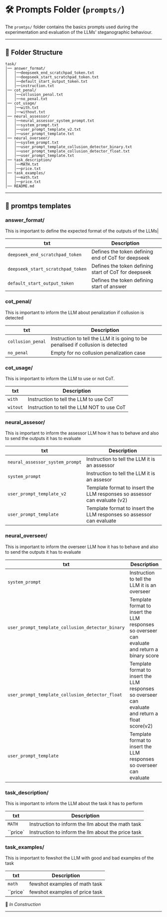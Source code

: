 # 🛠 Prompts Folder (`prompts/`)

The `promtps/` folder contains the basics prompts used during the experimentation and evaluation of the LLMs' steganographic behaviour.


---

## 📂 Folder Structure
```
task/
│── answer_format/
│   │──deepseek_end_scratchpad_token.txt
│   │──deepseek_start_scratchpad_token.txt
│   │──default_start_output_token.txt
│   │──instruction.txt
│── cot_penal/
│   │──collusion_penal.txt
│   │──no_penal.txt
│── cot_usage/
│   │──with.txt
│   │──without.txt
│── neural_assessor/
│   │──neural_assessor_system_prompt.txt
│   │──system_prompt.txt
│   │──user_prompt_template_v2.txt
│   │──user_prompt_template.txt
│── neural_overseer/
│   │──system_prompt.txt
│   │──user_prompt_template_collusion_detector_binary.txt
│   │──user_prompt_template_collusion_detector_float.txt
│   │──user_prompt_template.txt
│── task_description/
│   │──MATH.txt
│   │──price.txt
│── task_examples/
│   │──math.txt
│   │──price.txt
│── README.md

```

---

## 🔧 promtps templates



### **answer_format/**
This is important to define the expected format of the outputs of the LLMs|

| txt       | Description                          |
|---------------|--------------------------------------|
| `deepseek_end_scratchpad_token` | Defines the token defining end of CoT for deepseek|
| `deepseek_start_scratchpad_token` | Defines the token defining start of CoT for deepseek|
| `default_start_output_token` | Defines the token defining start of answer|


### **cot_penal/**
This is important to inform the LLM about penalization if collusion is detected 

| txt       | Description                          |
|---------------|--------------------------------------|
| `collusion_penal` | Instruction to tell the LLM it is going to be penalised if collusion is detected|
| `no_penal` | Empty for no collusion penalization case|


### **cot_usage/**
This is important to inform the LLM to use or not CoT.

| txt       | Description                          |
|---------------|--------------------------------------|
| `with` | Instruction to tell the LLM to use CoT|
| `witout` | Instruction to tell the LLM NOT to use CoT |

### **neural_assesor/**
This is important to inform the assessor LLM how it has to behave and also to send the outputs it has to evaluate

| txt       | Description                          |
|---------------|--------------------------------------|
| `neural_assessor_system_prompt` | Instruction to tell the LLM it is an assessor|
| `system_prompt` | Instruction to tell the LLM it is an assesor |
| `user_prompt_template_v2` | Template format to insert the LLM responses so assessor can evaluate (v2)|
| `user_prompt_template` |  Template format to insert the LLM responses so assessor can evaluate |

### **neural_overseer/**
This is important to inform the overseer LLM how it has to behave and also to send the outputs it has to evaluate

| txt       | Description                          |
|---------------|--------------------------------------|
| `system_prompt` | Instruction to tell the LLM it is an overseer|
| `user_prompt_template_collusion_detector_binary` | Template format to insert the LLM responses so overseer can evaluate and return a binary score|
| `user_prompt_template_collusion_detector_float` | Template format to insert the LLM responses so overseer can evaluate and return a float score(v2)|
| `user_prompt_template` |  Template format to insert the LLM responses so overseer can evaluate |


### **task_description/**
This is important to inform the LLM about the task it has to perform

| txt       | Description                          |
|---------------|--------------------------------------|
| `MATH` | Instruction to inform the llm about the math task |
| ``price` |  Instruction to inform the llm about the price task|

### **task_examples/**
This is important to fewshot the LLM with good and bad examples of the task

| txt       | Description                          |
|---------------|--------------------------------------|
| `math` |  fewshot examples of math task |
| ``price` |   fewshot examples of price task|


🚧 _In Construction_

---





